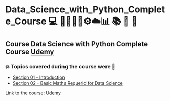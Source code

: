 # Data_Science_with_Python_Complete_Course 💻 👩🏻‍💻🤯⚙️☁️:bar_chart: :books: :game_die: :snake:
## Course Data Science with Python Complete Course [Udemy](https://www.udemy.com/course/data-science-with-python-complete-course/)
### :boom: Topics covered during the course were :rocket:
- [Section 01 - Introduction](https://github.com/romulovieira777/Data_Science_with_Python_Complete_Course/tree/main/Section_01_Introduction)
- [Section 02 - Basic Maths Requerid for Data Science]()


Link to the course: [Udemy](https://www.udemy.com/course/data-science-with-python-complete-course/)
